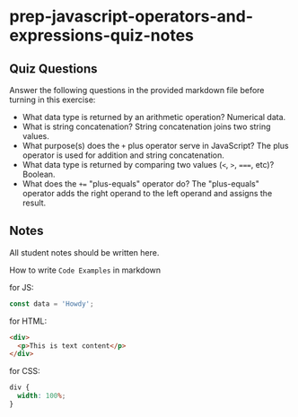 # prep-javascript-operators-and-expressions-quiz-notes

## Quiz Questions

Answer the following questions in the provided markdown file before turning in this exercise:

- What data type is returned by an arithmetic operation?
  Numerical data.
- What is string concatenation?
  String concatenation joins two string values.
- What purpose(s) does the `+` plus operator serve in JavaScript?
  The plus operator is used for addition and string concatenation.
- What data type is returned by comparing two values (`<`, `>`, `===`, etc)?
  Boolean.
- What does the `+=` "plus-equals" operator do?
  The "plus-equals" operator adds the right operand to the left operand and assigns the result.

## Notes

All student notes should be written here.

How to write `Code Examples` in markdown

for JS:

```javascript
const data = 'Howdy';
```

for HTML:

```html
<div>
  <p>This is text content</p>
</div>
```

for CSS:

```css
div {
  width: 100%;
}
```
